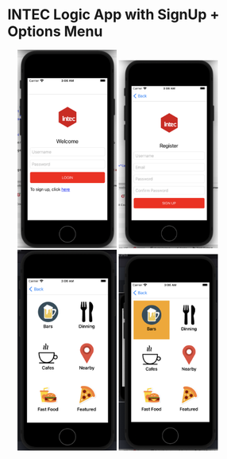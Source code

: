 # INTEC Logic App with SignUp + Options Menu

<div style="margin:20px;">
<img src="/screenshots/Login.png" width="200">
<img src="/screenshots/SignUp.png" width="200">
<img src="/screenshots/Menu.png" width="200">
<img src="/screenshots/MenuSelected.png" width="200">
</div>
